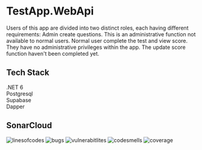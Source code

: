 # TestApp.WebApi
Users of this app are divided into two distinct roles, each having different requirements:
Admin create questions. This is an administrative function not available to normal users.
Normal user complete the test and view score. They have no administrative privileges within the app.
The update score function haven't been completed yet.

## Tech Stack
.NET 6\
Postgresql\
Supabase\
Dapper

## SonarCloud
![linesofcodes](https://sonarcloud.io/api/project_badges/measure?project=kimpham301_TestApp.WebApi&metric=ncloc#.svg)
![bugs](https://sonarcloud.io/api/project_badges/measure?project=kimpham301_TestApp.WebApi&metric=bugs#.svg)
![vulnerabitlites](https://sonarcloud.io/api/project_badges/measure?project=kimpham301_TestApp.WebApi&metric=vulnerabilities#.svg)
![codesmells](https://sonarcloud.io/api/project_badges/measure?project=kimpham301_TestApp.WebApi&metric=code_smells#.svg)
![coverage](https://sonarcloud.io/api/project_badges/measure?project=kimpham301_TestApp.WebApi&metric=coverage#.svg)
